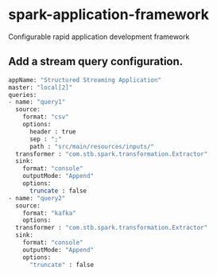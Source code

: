 # spark-application-framework
Configurable rapid application development framework

## Add a stream query configuration. 

```sh
appName: "Structured Streaming Application"
master: "local[2]"
queries:
- name: "query1"
  source:
    format: "csv"
    options:
      header : true
      sep : ";"
      path : "src/main/resources/inputs/"
  transformer : "com.stb.spark.transformation.Extractor"
  sink:
    format: "console"
    outputMode: "Append"
    options:
      truncate : false
- name: "query2"
  source:
    format: "kafka"
    options:
  transformer : "com.stb.spark.transformation.Extractor"
  sink:
    format: "console"
    outputMode: "Append"
    options:
      "truncate" : false
```

